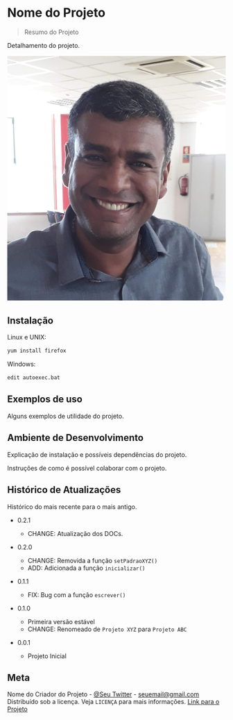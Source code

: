 # Nome do Projeto
> Resumo do Projeto

Detalhamento do projeto.

![Imagem](Julio.jpg)

## Instalação

Linux e UNIX:

```sh
yum install firefox
```

Windows:
```sh
edit autoexec.bat
```

## Exemplos de uso

Alguns exemplos de utilidade do projeto.

## Ambiente de Desenvolvimento

Explicação de instalação e possíveis dependências do projeto.

Instruções de como é possível colaborar com o projeto.

## Histórico de Atualizações

Histórico do mais recente para o mais antigo.

* 0.2.1
    * CHANGE: Atualização dos DOCs.
* 0.2.0
    * CHANGE: Removida a função `setPadraoXYZ()`
    * ADD: Adicionada a função `inicializar()`

* 0.1.1
    * FIX: Bug com a função `escrever()`
* 0.1.0
    * Primeira versão estável
    * CHANGE: Renomeado de `Projeto XYZ` para `Projeto ABC`
* 0.0.1
    * Projeto Inicial

## Meta

Nome do Criador do Projeto - [@Seu Twitter](https://twitter.com/seuTwitter) - seuemail@gmail.com
Distribuído sob a licença.  Veja `LICENÇA` para mais informações.
[Link para o Projeto](https://github.com/seuprojeto)
